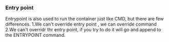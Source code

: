 ### Entry point

Entrypoint is also used to run the container just like CMD, but there are few differences.
1.We can't override entry point , we can override command
2.We can't overridr thr entry point, if you try to do it will go and append to the ENTRYPOINT command.